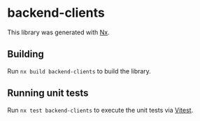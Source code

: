 # backend-clients

This library was generated with [Nx](https://nx.dev).

## Building

Run `nx build backend-clients` to build the library.

## Running unit tests

Run `nx test backend-clients` to execute the unit tests via [Vitest](https://vitest.dev/).
